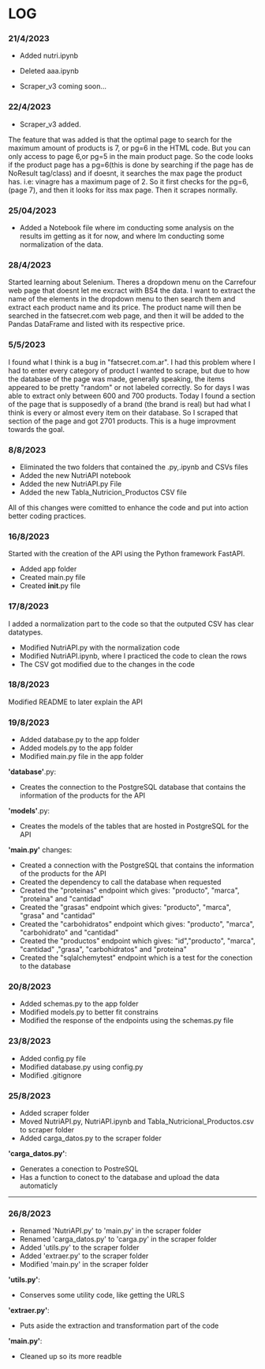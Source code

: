 # LOG

### 21/4/2023

* Added nutri.ipynb 
* Deleted aaa.ipynb

* Scraper_v3 coming soon...

### 22/4/2023

* Scraper_v3 added.

The feature that was added is that the optimal page to search for the maximum amount of products is 7, or pg=6 in the HTML code. But you can only access to page 6,or pg=5 in the main product page. So the code looks if the product page has a pg=6(this is done by searching if the page has de NoResult tag/class) and if doesnt, it searches the max page the product has. i.e: vinagre has a maximum page of 2. So it first checks for the pg=6, (page 7), and then it looks for itss max page. Then it scrapes normally.


### 25/04/2023

* Added a Notebook file where im conducting some analysis on the results im getting as it for now, and where Im conducting some normalization of the data.

### 28/4/2023

Started learning about Selenium. Theres a dropdown menu on the Carrefour web page that doesnt let me excract with BS4 the data. I want to extract the name of the elements in the dropdown menu to then search them and extract each product name and its price. The product name will then be searched in the fatsecret.com web page, and then it will be added to the Pandas DataFrame and listed with its respective price.


### 5/5/2023

I found what I think is a bug in "fatsecret.com.ar". I had this problem where I had to enter every category of product I wanted to scrape, but due to how the database of the page was made, generally speaking, the items appeared to be pretty "random" or not labeled correctly. So for days I was able to extract only between 600 and 700 products. Today I found a section of the page that is supposedly of a brand (the brand is real) but had what I think is every or almost every item on their database. So I scraped that section of the page and got 2701 products. This is a huge improvment towards the goal.

### 8/8/2023

* Eliminated the two folders that contained the .py,.ipynb and CSVs files
* Added the new NutriAPI notebook
* Added the new NutriAPI.py File
* Added the new Tabla_Nutricion_Productos CSV file

All of this changes were comitted to enhance the code and put into action better coding practices.

### 16/8/2023

Started with the creation of the API using the Python framework FastAPI.

* Added app folder 
* Created main.py file 
* Created __init__.py file

### 17/8/2023

I added a normalization part to the code so that the outputed CSV has clear datatypes.

* Modified NutriAPI.py with the normalization code
* Modified NutriAPI.ipynb, where I practiced the code to clean the rows
* The CSV got modified due to the changes in the code

### 18/8/2023

Modified README to later explain the API

### 19/8/2023

* Added database.py to the app folder
* Added models.py to the app folder
* Modified main.py file in the app folder

__'database'__.py:
   * Creates the connection to the PostgreSQL database that contains the information of the products for the API

__'models'__.py:
   * Creates the models of the tables that are hosted in PostgreSQL for the API

__'main.py'__ changes: 
   * Created a connection with the PostgreSQL that contains the information of the products for the API 
   * Created the dependency to call the database when requested 
   * Created the "proteinas" endpoint which gives: "producto", "marca", "proteina" and "cantidad" 
   * Created the "grasas" endpoint which gives: "producto", "marca", "grasa" and "cantidad" 
   * Created the "carbohidratos" endpoint which gives: "producto", "marca", "carbohidrato" and "cantidad" 
   * Created the "productos" endpoint which gives: "id","producto", "marca", "cantidad" ,"grasa", "carbohidratos" and "proteina" 
   * Created the "sqlalchemytest" endpoint which is a test for the conection to the database 

### 20/8/2023

* Added schemas.py to the app folder
* Modified models.py to better fit constrains
* Modified the response of the endpoints using the schemas.py file

### 23/8/2023

* Added config.py file
* Modified database.py using config.py
* Modified .gitignore

### 25/8/2023

* Added scraper folder
* Moved NutriAPI.py, NutriAPI.ipynb and Tabla_Nutricional_Productos.csv to scraper folder
* Added carga_datos.py to the scraper folder

__'carga_datos.py'__:
   * Generates a conection to PostreSQL
   * Has a function to conect to the database and upload the data automaticly
---
### 26/8/2023

* Renamed 'NutriAPI.py' to 'main.py' in the scraper folder
* Renamed 'carga_datos.py' to 'carga.py' in the scraper folder
* Added 'utils.py' to the scraper folder
* Added 'extraer.py' to the scraper folder
* Modified 'main.py' in the scraper folder

__'utils.py'__:
   * Conserves some utility code, like getting the URLS

__'extraer.py'__:
   * Puts aside the extraction and transformation part of the code

__'main.py'__: 
   * Cleaned up so its more readble